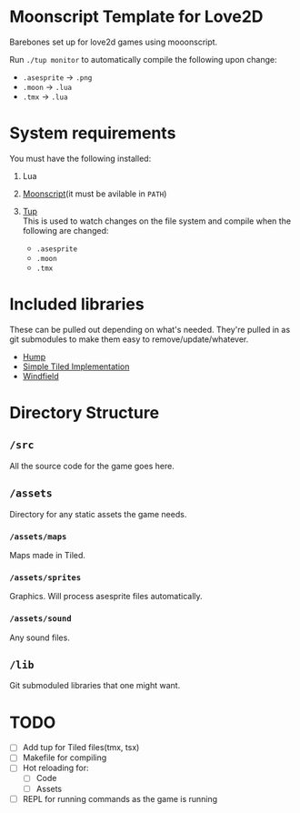 # Moonscript Template for Love2D
Barebones set up for love2d games using mooonscript.

Run `./tup monitor` to automatically compile the following upon change:
* `.asesprite` -> `.png`
* `.moon` -> `.lua`
* `.tmx` -> `.lua`

# System requirements
You must have the following installed:
1. Lua  

2. [Moonscript](https://moonscript.org/)(it must be avilable in `PATH`)  

3. [Tup](https://gittup.org/tup/)  
This is used to watch changes on the file system and compile when the following are changed: 
   * `.asesprite`
   * `.moon`
   * `.tmx`


# Included libraries
These can be pulled out depending on what's needed. They're pulled in as git submodules to make them easy to remove/update/whatever.

* [Hump](https://github.com/HDictus/hump
)
* [Simple Tiled Implementation](https://github.com/karai17/Simple-Tiled-Implementation
)
* [Windfield](https://github.com/a327ex/windfield
)

# Directory Structure
## `/src`
All the source code for the game goes here.

## `/assets`
Directory for any static assets the game needs.

### `/assets/maps`
Maps made in Tiled.

### `/assets/sprites`
Graphics. Will process asesprite files automatically.

### `/assets/sound`
Any sound files.

## `/lib`
Git submoduled libraries that one might want.

# TODO
- [ ] Add tup for Tiled files(tmx, tsx)
- [ ] Makefile for compiling
- [ ] Hot reloading for:
  - [ ] Code
  - [ ] Assets
- [ ] REPL for running commands as the game is running
